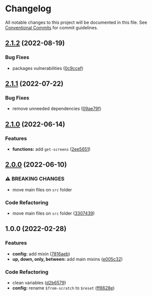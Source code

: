 # Changelog

All notable changes to this project will be documented in this file. See [Conventional Commits](https://conventionalcommits.org) for commit guidelines.

## [2.1.2](https://github.com/unsass/breakpoint/compare/v2.1.1...v2.1.2) (2022-08-19)


### Bug Fixes

* packages vulnerabilities ([0c9ccef](https://github.com/unsass/breakpoint/commit/0c9ccef96576a31d57ea9af0ac4365a2e886c854))

## [2.1.1](https://github.com/unsass/breakpoint/compare/v2.1.0...v2.1.1) (2022-07-22)


### Bug Fixes

* remove unneeded dependencies ([09ae79f](https://github.com/unsass/breakpoint/commit/09ae79f3d8c59544e3d67fb27f2a3b37b90525ee))

## [2.1.0](https://github.com/unsass/breakpoint/compare/v2.0.0...v2.1.0) (2022-06-14)


### Features

* **functions:** add `get-screens` ([2ee5651](https://github.com/unsass/breakpoint/commit/2ee565137a31c5c25df2bf342434b498156df712))

## [2.0.0](https://github.com/unsass/breakpoint/compare/v1.0.0...v2.0.0) (2022-06-10)


### ⚠ BREAKING CHANGES

* move main files on `src` folder

### Code Refactoring

* move main files on `src` folder ([3307439](https://github.com/unsass/breakpoint/commit/3307439cb7fb7b6d4a67b32eabcbff19c604ccb6))

## 1.0.0 (2022-02-28)


### Features

* **config:** add mixin ([7816aeb](https://github.com/unsass/breakpoint/commit/7816aeb4f4dc16c10eec64f192ca4875aa0a3bd6))
* **up, down, only, between:** add main mixins ([e005c32](https://github.com/unsass/breakpoint/commit/e005c32a300ecf8185335dc03d199bd4265a5b50))


### Code Refactoring

* clean variables ([d2b6579](https://github.com/unsass/breakpoint/commit/d2b6579d8c7482dceded8230cbc6d64f44dd2d41))
* **config:** rename `$from-scratch` to `$reset` ([ff8628e](https://github.com/unsass/breakpoint/commit/ff8628ef5169f9a87cd73db199e919b7b81d3efc))
